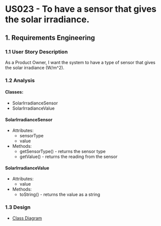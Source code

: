 # US023 - To have a sensor that gives the solar irradiance.

## 1. Requirements Engineering

### 1.1 User Story Description

As a Product Owner, I want the system to have a type of sensor that gives
the solar irradiance (W/m^2).


### 1.2 Analysis
#### Classes:
- SolarIrradianceSensor
- SolarIrradianceValue

#### SolarIrradianceSensor
- Attributes:
    - sensorType
    - value
- Methods:
    - getSensorType() - returns the sensor type
    - getValue() - returns the reading from the sensor

#### SolarIrradianceValue
- Attributes:
    - value
- Methods:
    - toString() - returns the value as a string

### 1.3 Design
- [Class Diagram](diagrams/classDiagram.svg)
